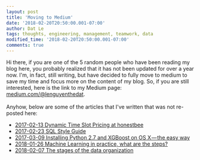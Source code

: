 ```yaml
---
layout: post
title: 'Moving to Medium'
date: '2018-02-20T20:50:00.001-07:00'
author: Dat Le
tags: thoughts, engineering, management, teamwork, data
modified_time: '2018-02-20T20:50:00.001-07:00'
comments: true
---
```


Hi there, if you are one of the 5 random people who have been reading my blog here, you probably realized that it has not been updated for over a year now.
I'm, in fact, still writing, but have decided to fully move to medium to save my time and focus more on the content of my blog. So, if you are still interested, here is the link to my Medium page: [medium.com/@lenguyenthedat](https://medium.com/@lenguyenthedat/latest).
<br><br>
Anyhow, below are some of the articles that I've written that was not re-posted here:
- [2017-02-13 Dynamic Time Slot Pricing at honestbee](https://medium.com/@lenguyenthedat/dynamic-time-slot-pricing-5bea92c99e7a)
- [2017-02-23 SQL Style Guide](https://medium.com/@lenguyenthedat/sql-style-guide-9d2d1ae805d2)
- [2017-03-09 Installing Python 2.7 and XGBoost on OS X — the easy way](https://medium.com/@lenguyenthedat/installing-xgboost-on-os-x-1f63c1ed042)
- [2018-01-26 Machine Learning in practice, what are the steps?](https://towardsdatascience.com/machine-learning-in-practice-what-are-the-steps-a4b15ee18546)
- [2018-02-07 The stages of the data organization](https://towardsdatascience.com/the-stages-of-the-data-organization-b3f4f0589716)
